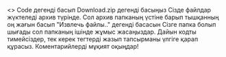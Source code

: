 <> Code дегенді басып
Download.zip дегенді басыңыз
Сізде файлдар жүктеледі архив түрінде. 
Сол архив папканың үстіне барып тышқанның оң жағын басып "Извлечь файлы.." дегенді басасын
Сізге папка болып шығады сол папканың ішінде жұмыс жасаңыздар.
Дайын кодты тимейсіздер, тек керек тегтерді жазып тапсырманы үлгіге қарап құрасыз. 
Коментарийлерді мұқият оқыңдар!
